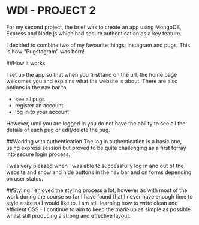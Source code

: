 # WDI - PROJECT 2

For my second project, the brief was to create an app using MongoDB, Express and Node.js which had secure authentication as a key feature. 

I decided to combine two of my favourite things; instagram and pugs. This is how "Pugstagram" was born! 

##How it works 

I set up the app so that when you first land on the url, the home page welcomes you and explains what the website is about. There are also options in the nav bar to 

* see all pugs
* register an account
* log in to your account

However, until you are logged in you do not have the ability to see all the details of each pug or edit/delete the pug. 


##Working with authentication
The log in authentication is a basic one, using express session but proved to be quite challenging as a first forray into secure login process. 

I was very pleased when I was able to successfully log in and out of the website and show and hide buttons in the nav bar and on forms depending on user status.

##Styling
I enjoyed the styling process a lot, however as with most of the work during the course so far I have found that I never have enough time to style a site as I would like to. I am still learning how to write clean and efficient CSS - I continue to aim to keep the mark-up as simple as possible whilst still producing a strong and effective layout. 

